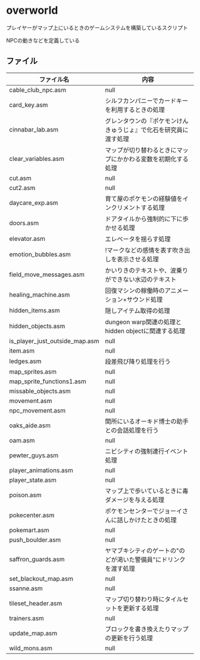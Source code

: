 # overworld

プレイヤーがマップ上にいるときのゲームシステムを構築しているスクリプト

NPCの動きなどを定義している

## ファイル

 ファイル名  |  内容
---- | ----
cable_club_npc.asm | null 
card_key.asm | シルフカンパニーでカードキーを利用するときの処理       
cinnabar_lab.asm | グレンタウンの『ポケモンけんきゅうじょ』で化石を研究員に渡す処理   
clear_variables.asm | マップが切り替わるときにマップにかかわる変数を初期化する処理
cut.asm | null
cut2.asm | null
daycare_exp.asm | 育て屋のポケモンの経験値をインクリメントする処理    
doors.asm | ドアタイルから強制的に下に歩かせる処理
elevator.asm | エレベータを揺らす処理       
emotion_bubbles.asm | !マークなどの感情を表す吹き出しを表示させる処理
field_move_messages.asm | かいりきのテキストや、波乗りができない水辺のテキスト
healing_machine.asm | 回復マシンの稼働時のアニメーション+サウンド処理
hidden_items.asm | 隠しアイテム取得の処理
hidden_objects.asm | dungeon warp関連の処理とhidden objectに関連する処理
is_player_just_outside_map.asm | null
item.asm | null
ledges.asm | 段差飛び降り処理を行う
map_sprites.asm | null
map_sprite_functions1.asm | null
missable_objects.asm | null
movement.asm | null
npc_movement.asm | null
oaks_aide.asm | 関所にいるオーキド博士の助手との会話処理を行う
oam.asm | null
pewter_guys.asm | ニビシティの強制連行イベント処理  
player_animations.asm | null
player_state.asm | null
poison.asm | マップ上で歩いているときに毒ダメージを与える処理 
pokecenter.asm | ポケモンセンターでジョーイさんに話しかけたときの処理
pokemart.asm | null
push_boulder.asm | null
saffron_guards.asm | ヤマブキシティのゲートの"のどが渇いた警備員"にドリンクを渡す処理
set_blackout_map.asm | null
ssanne.asm | null
tileset_header.asm | マップ切り替わり時にタイルセットを更新する処理
trainers.asm | null
update_map.asm | ブロックを書き換えたりマップの更新を行う処理
wild_mons.asm | null
